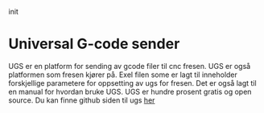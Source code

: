 init

# Universal G-code sender 

UGS er en platform for sending av gcode filer til cnc fresen. UGS er også platformen som fresen kjører på. Exel filen some er lagt til inneholder forskjellige parametere for oppsetting av ugs for fresen. Det er også lagt til en manual for hvordan bruke UGS. UGS er hundre prosent gratis og open source. Du kan finne github siden til ugs [her](https://winder.github.io/ugs_website/)
